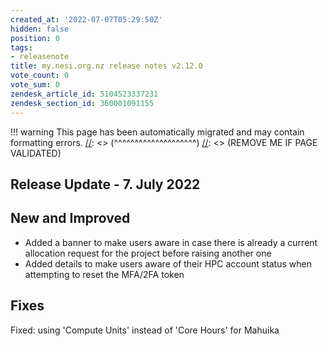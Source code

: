 ```yaml
---
created_at: '2022-07-07T05:29:50Z'
hidden: false
position: 0
tags:
- releasenote
title: my.nesi.org.nz release notes v2.12.0
vote_count: 0
vote_sum: 0
zendesk_article_id: 5104523337231
zendesk_section_id: 360001091155
---
```




[//]: <> (REMOVE ME IF PAGE VALIDATED)
[//]: <> (vvvvvvvvvvvvvvvvvvvv)
!!! warning
    This page has been automatically migrated and may contain formatting errors.
[//]: <> (^^^^^^^^^^^^^^^^^^^^)
[//]: <> (REMOVE ME IF PAGE VALIDATED)

## Release Update - 7. July 2022

## New and Improved

-   Added a banner to make users aware in case there is already a
current allocation request for the project before raising another
one
-   Added details to make users aware of their HPC account status when
attempting to reset the MFA/2FA token

## Fixes

Fixed: using 'Compute Units' instead of 'Core Hours' for Mahuika



